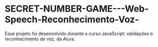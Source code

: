 # SECRET-NUMBER-GAME---Web-Speech-Reconhecimento-Voz-
Esse projeto foi desenvolvido durante o curso JavaScript: validações e reconhecimento de voz, da Alura.
